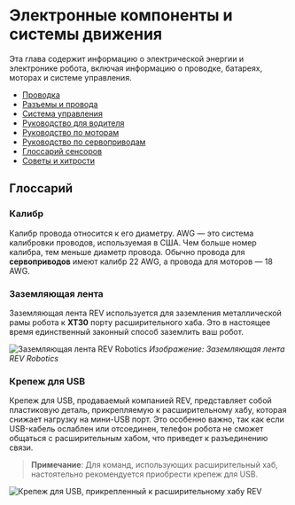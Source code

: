 # Электронные компоненты и системы движения

Эта глава содержит информацию о электрической энергии и электронике робота, включая информацию о проводке, батареях, моторах и системе управления.

- [Проводка](ru/docs/ftc/power-and-electronics/wiring)
- [Разъемы и провода](ru/docs/ftc/power-and-electronics/connectors-and-wires)
- [Система управления](ru/docs/ftc/power-and-electronics/control-system)
- [Руководство для водителя](ru/docs/ftc/power-and-electronics/driver-station-guide)
- [Руководство по моторам](ru/docs/ftc/power-and-electronics/motor-guide/index)
- [Руководство по сервоприводам](ru/docs/ftc/power-and-electronics/servo-guide/index)
- [Глоссарий сенсоров](ru/docs/ftc/power-and-electronics/sensor-glossary)
- [Советы и хитрости](ru/docs/ftc/power-and-electronics/tips-and-tricks)

## Глоссарий

### Калибр
Калибр провода относится к его диаметру. AWG — это система калибровки проводов, используемая в США. Чем больше номер калибра, тем меньше диаметр провода. Обычно провода для **сервоприводов** имеют калибр 22 AWG, а провода для моторов — 18 AWG.

### Заземляющая лента
Заземляющая лента REV используется для заземления металлической рамы робота к **XT30** порту расширительного хаба. Это в настоящее время единственный законный способ заземлить ваш робот.

![Заземляющая лента REV Robotics](https://dd8f408.webp.ee/grounding-strap.jpg)
*Изображение: Заземляющая лента REV Robotics*

### Крепеж для USB
Крепеж для USB, продаваемый компанией REV, представляет собой пластиковую деталь, прикрепляемую к расширительному хабу, которая снижает нагрузку на мини-USB порт. Это особенно важно, так как если USB-кабель ослаблен или отсоединен, телефон робота не сможет общаться с расширительным хабом, что приведет к разъединению связи.

>**Примечание**: Для команд, использующих расширительный хаб, настоятельно рекомендуется приобрести крепеж для USB.

![Крепеж для USB, прикрепленный к расширительному хабу REV](https://dd8f408.webp.ee/usb-retention-mount.jpg)